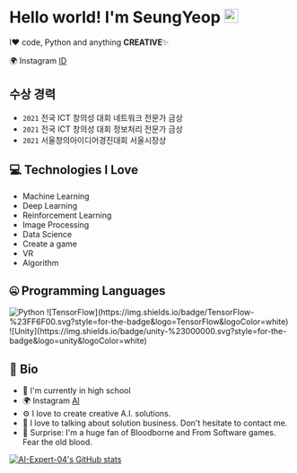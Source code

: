 # Hello world! I'm SeungYeop <img src="https://media.giphy.com/media/hvRJCLFzcasrR4ia7z/giphy.gif" width="25px">

I❤️ code, Python and anything **CREATIVE**✨

🌍 Instagram [ID](https://www.instagram.com/ai_expert._.04)

## 수상 경력
- `2021` 전국 ICT 창의성 대회 네트워크 전문가 금상
- `2021` 전국 ICT 창의성 대회 정보처리 전문가 금상
- `2021` 서울창의아이디어경진대회 서울시장상

## 💻 Technologies I Love

- Machine Learning
- Deep Learning
- Reinforcement Learning
- Image Processing
- Data Science
- Create a game
- VR
- Algorithm


## 🤐 Programming Languages

<img alt="Python" src="https://img.shields.io/badge/python%20-%2314354C.svg?&style=for-the-badge&logo=python&logoColor=white"/>
![TensorFlow](https://img.shields.io/badge/TensorFlow-%23FF6F00.svg?style=for-the-badge&logo=TensorFlow&logoColor=white) ![Unity](https://img.shields.io/badge/unity-%23000000.svg?style=for-the-badge&logo=unity&logoColor=white)


## 📘 Bio

- 🏢 I'm currently in high school
- 🌍 Instagram [AI](https://www.instagram.com/ai_expert._.04)
- ⚙️ I love to create creative A.I. solutions.
- 💬 I love to talking about solution business. Don't hesitate to contact me.
- 💉 Surprise: I'm a huge fan of Bloodborne and From Software games. Fear the old blood.


[![AI-Expert-04's GitHub stats](https://github-readme-stats.vercel.app/api?username=AI-Expert-04&theme=react&show_icons=true&hide=contribs,prs&cache_seconds=1800)](https://github.com/AI-Expert-04)
